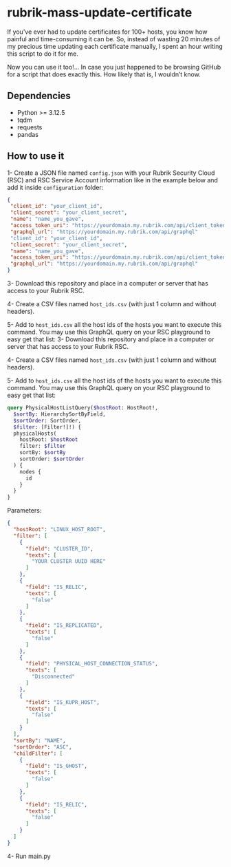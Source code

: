# rubrik-mass-update-certificate

If you've ever had to update certificates for 100+ hosts, you know how painful and time-consuming it can be. So, instead of wasting 20 minutes of my precious time updating each certificate manually, I spent an hour writing this script to do it for me.

Now you can use it too!... In case you just happened to be browsing GitHub for a script that does exactly this. How likely that is, I wouldn’t know.

## Dependencies

- Python >= 3.12.5
- tqdm
- requests
- pandas

## How to use it

1- Create a JSON file named `config.json` with your Rubrik Security Cloud (RSC) and RSC Service Account information like in the example below and add it inside `configuration` folder:

```json
{
 "client_id": "your_client_id",
 "client_secret": "your_client_secret",
 "name": "name_you_gave",
 "access_token_uri": "https://yourdomain.my.rubrik.com/api/client_token",
 "graphql_url": "https://yourdomain.my.rubrik.com/api/graphql"
 "client_id": "your_client_id",
 "client_secret": "your_client_secret",
 "name": "name_you_gave",
 "access_token_uri": "https://yourdomain.my.rubrik.com/api/client_token",
 "graphql_url": "https://yourdomain.my.rubrik.com/api/graphql"
}
```

3- Download this repository and place in a computer or server that has access to your Rubrik RSC.

4- Create a CSV files named `host_ids.csv` (with just 1 column and without headers).

5- Add to `host_ids.csv` all the host ids of the hosts you want to execute this command. You may use this GraphQL query on your RSC playground to easy get that list:
3- Download this repository and place in a computer or server that has access to your Rubrik RSC.

4- Create a CSV files named `host_ids.csv` (with just 1 column and without headers).

5- Add to `host_ids.csv` all the host ids of the hosts you want to execute this command. You may use this GraphQL query on your RSC playground to easy get that list:

```graphql
query PhysicalHostListQuery($hostRoot: HostRoot!,
  $sortBy: HierarchySortByField,
  $sortOrder: SortOrder, 
  $filter: [Filter!]!) {
  physicalHosts(
    hostRoot: $hostRoot
    filter: $filter
    sortBy: $sortBy
    sortOrder: $sortOrder
  ) {
    nodes {
      id
    }
  }
}
```

Parameters:

```json
{
  "hostRoot": "LINUX_HOST_ROOT",
  "filter": [
    {
      "field": "CLUSTER_ID",
      "texts": [
        "YOUR CLUSTER UUID HERE"
      ]
    },
    {
      "field": "IS_RELIC",
      "texts": [
        "false"
      ]
    },
    {
      "field": "IS_REPLICATED",
      "texts": [
        "false"
      ]
    },
    {
      "field": "PHYSICAL_HOST_CONNECTION_STATUS",
      "texts": [
        "Disconnected"
      ]
    },
    {
      "field": "IS_KUPR_HOST",
      "texts": [
        "false"
      ]
    }
  ],
  "sortBy": "NAME",
  "sortOrder": "ASC",
  "childFilter": [
    {
      "field": "IS_GHOST",
      "texts": [
        "false"
      ]
    },
    {
      "field": "IS_RELIC",
      "texts": [
        "false"
      ]
    }
  ]
}
```

4- Run main.py
